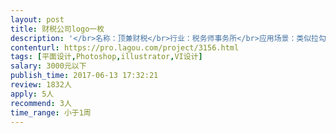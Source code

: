 ```yaml
---                
layout: post       
title: 财税公司logo一枚           
description: '</br>名称：顶兼财税</br>行业：税务师事务所</br>应用场景：类似拉勾的在线平台的网站logo</br>属性：网站logo，线条简单</br>体现元素：顶级（必选）、part-time（可选）、财税（可选）</br>参考：山、飞鸟</br>颜色要求：不使用蓝色系，饱和度不能太低</br>'     
contenturl: https://pro.lagou.com/project/3156.html      
tags: [平面设计,Photoshop,illustrator,VI设计]            
salary: 3000元以下          
publish_time: 2017-06-13 17:32:21         
review: 1832人                   
apply: 5人                   
recommend: 3人                   
time_range: 小于1周              
---                 
```

